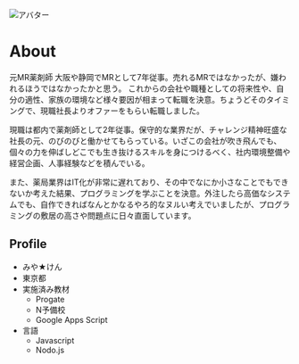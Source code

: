 ![アバター](御本尊用定時で帰る.PNG)

# About
元MR薬剤師
大阪や静岡でMRとして7年従事。売れるMRではなかったが、嫌われるほうではなかったかと思う。
これからの会社や職種としての将来性や、自分の適性、家族の環境など様々要因が相まって転職を決意。ちょうどそのタイミングで、現職社長よりオファーをもらい転職しました。

現職は都内で薬剤師として2年従事。保守的な業界だが、チャレンジ精神旺盛な社長の元、のびのびと働かせてもらっている。いざこの会社が吹き飛んでも、個々の力を伸ばしどこでも生き抜けるスキルを身につけるべく、社内環境整備や経営企画、人事経験などを積んでいる。

また、薬局業界はIT化が非常に遅れており、その中でなにか小さなことでもできないか考えた結果、プログラミングを学ぶことを決意。外注したら高価なシステムでも、自作できればなんとかなるやろ的なヌルい考えでいましたが、プログラミングの敷居の高さや問題点に日々直面しています。

## Profile
 - みや★けん
 - 東京都
 - 実施済み教材
   - Progate
   - N予備校
   - Google Apps Script
 - 言語
   - Javascript
   - Nodo.js
